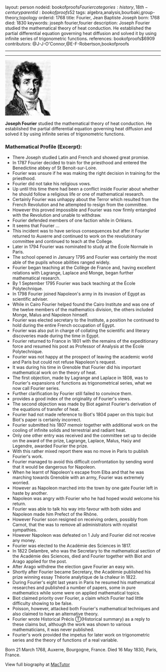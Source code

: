layout: person
nodeid: bookofproofs$Fourier
categories: history,18th-century
parentid: bookofproofs$52
tags: algebra,analysis,bourbaki,group-theory,topology
orderid: 1768
title: Fourier, Jean Baptiste Joseph
born: 1768
died: 1830
keywords: joseph fourier,fourier
description: Joseph Fourier studied the mathematical theory of heat conduction. He established the partial differential equation governing heat diffusion and solved it by using infinite series of trigonometric functions.
references: bookofproofs$6909
contributors: @J-J-O'Connor,@E-F-Robertson,bookofproofs

---



---

![Fourier.jpg](https://github.com/bookofproofs/bookofproofs.github.io/blob/main/_sources/_assets/images/portraits/Fourier.jpg?raw=true)

**Joseph Fourier** studied the mathematical theory of heat conduction. He established the partial differential equation governing heat diffusion and solved it by using infinite series of trigonometric functions.

### Mathematical Profile (Excerpt):
* There Joseph studied Latin and French and showed great promise.
* In 1787 Fourier decided to train for the priesthood and entered the Benedictine abbey of St Benoit-sur-Loire.
* Fourier was unsure if he was making the right decision in training for the priesthood.
* Fourier did not take his religious vows.
* Up until this time there had been a conflict inside Fourier about whether he should follow a religious life or one of mathematical research.
* Certainly Fourier was unhappy about the Terror which resulted from the French Revolution and he attempted to resign from the committee.
* However this proved impossible and Fourier was now firmly entangled with the Revolution and unable to withdraw.
* Fourier defended members of one faction while in Orléans.
* It seems that Fourier ...
* This incident was to have serious consequences but after it Fourier returned to Auxerre and continued to work on the revolutionary committee and continued to teach at the College.
* Later in 1794 Fourier was nominated to study at the École Normale in Paris.
* The school opened in January 1795 and Fourier was certainly the most able of the pupils whose abilities ranged widely.
* Fourier began teaching at the Collège de France and, having excellent relations with Lagrange, Laplace and Monge, began further mathematical research.
* By 1 September 1795 Fourier was back teaching at the École Polytechnique.
* In 1798 Fourier joined Napoleon's army in its invasion of Egypt as scientific adviser.
* While in Cairo Fourier helped found the Cairo Institute and was one of the twelve members of the mathematics division, the others included Monge, Malus and Napoleon himself.
* Fourier was elected secretary to the Institute, a position he continued to hold during the entire French occupation of Egypt.
* Fourier was also put in charge of collating the scientific and literary discoveries made during the time in Egypt.
* Fourier returned to France in 1801 with the remains of the expeditionary force and resumed his post as Professor of Analysis at the École Polytechnique.
* Fourier was not happy at the prospect of leaving the academic world and Paris but could not refuse Napoleon's request.
* It was during his time in Grenoble that Fourier did his important mathematical work on the theory of heat.
* The first objection, made by Lagrange and Laplace in 1808, was to Fourier's expansions of functions as trigonometrical series, what we now call Fourier series.
* Further clarification by Fourier still failed to convince them.
* provides a good index of the originality of Fourier's views.
* The second objection was made by Biot against Fourier's derivation of the equations of transfer of heat.
* Fourier had not made reference to Biot's 1804 paper on this topic but Biot's paper is certainly incorrect.
* Fourier submitted his 1807 memoir together with additional work on the cooling of infinite solids and terrestrial and radiant heat.
* Only one other entry was received and the committee set up to decide on the award of the prize, Lagrange, Laplace, Malus, Haüy and Legendre, awarded Fourier the prize.
* With this rather mixed report there was no move in Paris to publish Fourier's work.
* Fourier managed to avoid this difficult confrontation by sending word that it would be dangerous for Napoleon.
* When he learnt of Napoleon's escape from Elba and that he was marching towards Grenoble with an army, Fourier was extremely worried.
* However as Napoleon marched into the town by one gate Fourier left in haste by another.
* Napoleon was angry with Fourier who he had hoped would welcome his return.
* Fourier was able to talk his way into favour with both sides and Napoleon made him Prefect of the Rhône.
* However Fourier soon resigned on receiving orders, possibly from Carnot, that the was to remove all administrators with royalist sympathies.
* However Napoleon was defeated on 1 July and Fourier did not receive any money.
* Fourier was elected to the Académie des Sciences in 1817.
* In 1822 Delambre, who was the Secretary to the mathematical section of the Académie des Sciences, died and Fourier together with Biot and Arago applied for the post.
* After Arago withdrew the election gave Fourier an easy win.
* Shortly after Fourier became Secretary, the Académie published his prize winning essay Théorie analytique de la chaleur in 1822.
* During Fourier's eight last years in Paris he resumed his mathematical researches and published a number of papers, some in pure mathematics while some were on applied mathematical topics.
* Biot claimed priority over Fourier, a claim which Fourier had little difficulty showing to be false.
* Poisson, however, attacked both Fourier's mathematical techniques and also claimed to have an alternative theory.
* Fourier wrote Historical Précis Ⓣ(Historical summary) as a reply to these claims but, although the work was shown to various mathematicians, it was never published.
* Fourier's work provided the impetus for later work on trigonometric series and the theory of functions of a real variable.

Born 21 March 1768, Auxerre, Bourgogne, France. Died 16 May 1830, Paris, France.

View full biography at [MacTutor](https://mathshistory.st-andrews.ac.uk/Biographies/Fourier/)
